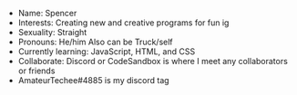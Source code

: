 - Name: Spencer
- Interests: Creating new and creative programs for fun ig
- Sexuality: Straight
- Pronouns: He/him Also can be Truck/self
- Currently learning: JavaScript, HTML, and CSS
- Collaborate: Discord or CodeSandbox is where I meet any collaborators or friends
- AmateurTechee#4885 is my discord tag

<!---
AmateurTeche/AmateurTeche is a ✨ special ✨ repository because its `README.md` (this file) appears on your GitHub profile.
You can click the Preview link to take a look at your changes.
--->
